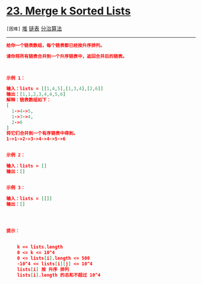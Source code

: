 # [23. Merge k Sorted Lists](https://leetcode-cn.com/problems/merge-k-sorted-lists/)

`[困难]` [堆](https://leetcode-cn.com/tag/heap/)  [链表](https://leetcode-cn.com/tag/linked-list/)  [分治算法](https://leetcode-cn.com/tag/divide-and-conquer/) 

---

```json
给你一个链表数组，每个链表都已经按升序排列。

请你将所有链表合并到一个升序链表中，返回合并后的链表。

 

示例 1：

输入：lists = [[1,4,5],[1,3,4],[2,6]]
输出：[1,1,2,3,4,4,5,6]
解释：链表数组如下：
[
  1->4->5,
  1->3->4,
  2->6
]
将它们合并到一个有序链表中得到。
1->1->2->3->4->4->5->6


示例 2：

输入：lists = []
输出：[]


示例 3：

输入：lists = [[]]
输出：[]


 

提示：


	k == lists.length
	0 <= k <= 10^4
	0 <= lists[i].length <= 500
	-10^4 <= lists[i][j] <= 10^4
	lists[i] 按 升序 排列
	lists[i].length 的总和不超过 10^4


```
